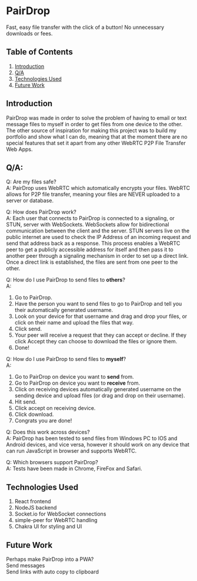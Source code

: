 # PairDrop
Fast, easy file transfer with the click of a button! No unnecessary downloads or fees.

## Table of Contents
1. [Introduction](#Intro)
2. [Q/A](#QA)
3. [Technologies Used](#Tech)
4. [Future Work](#Future)

## <a name="Intro">Introduction</a>
PairDrop was made in order to solve the problem of having to email or text message files to myself in order to get files from one device to the other. The other source of inspiration for making this project was to build my portfolio and show what I can do, meaning that at the moment there are no special features that set it apart from any other WebRTC P2P File Transfer Web Apps.

## <a name="QA">Q/A:</a>

Q: Are my files safe? </br>
A: PairDrop uses WebRTC which automatically encrypts your files. WebRTC allows for P2P file transfer, meaning your files are NEVER uploaded to a server or database.

Q: How does PairDrop work? </br>
A: Each user that connects to PairDrop is connected to a signaling, or STUN, server with WebSockets. WebSockets allow for bidirectional communication between the client and the server. STUN servers live on the public internet are used to check the IP Address of an incoming request and send that address back as a response. This process enables a WebRTC peer to get a publicly accessible address for itself and then pass it to another peer through a signaling mechanism in order to set up a direct link. Once a direct link is established, the files are sent from one peer to the other.

Q: How do I use PairDrop to send files to **others**? </br>
A: 
1. Go to PairDrop.
2. Have the person you want to send files to go to PairDrop and tell you their automatically generated username.
3. Look on your device for that username and drag and drop your files, or click on their name and upload the files that way.
4. Click send.
5. Your peer will receive a request that they can accept or decline. If they click Accept they can choose to download the files or ignore them.
6. Done!

Q: How do I use PairDrop to send files to **myself**? </br>
A: 
1. Go to PairDrop on device you want to **send** from.
2. Go to PairDrop on device you want to **receive** from.
3. Click on receiving devices automatically generated username on the sending device and upload files (or drag and drop on their username).
4. Hit send.
5. Click accept on receiving device.
6. Click download.
7. Congrats you are done!

Q: Does this work across devices? </br>
A: PairDrop has been tested to send files from Windows PC to IOS and Android devices, and vice versa, however it should work on any device that can run JavaScript in browser and supports WebRTC.

Q: Which browsers support PairDrop? </br>
A: Tests have been made in Chrome, FireFox and Safari.

## <a name="Tech">Technologies Used</a>
1. React frontend
2. NodeJS backend
3. Socket.io for WebSocket connections
4. simple-peer for WebRTC handling
5. Chakra UI for styling and UI

## <a name="Future">Future Work</a>
Perhaps make PairDrop into a PWA? </br>
Send messages </br>
Send links with auto copy to clipboard
